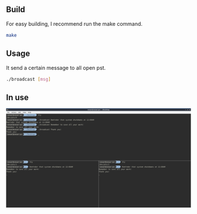 ## Build
For easy building, I recommend run the make command.

```bash
make
```

## Usage
It send a certain message to all open pst.
```bash
./broadcast [msg]

```

## In use 
![alt text](https://raw.githubusercontent.com/cesarau04/ap-labs/master/labs/lab1.2/res/usage.png "In use")

